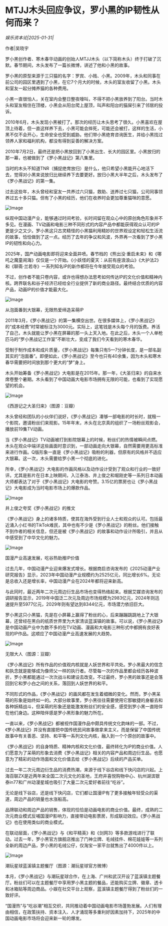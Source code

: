 # MTJJ木头回应争议，罗小黑的IP韧性从何而来？

*娱乐资本论|2025-01-31|*

作者|吴晓宇

罗小黑创作者、寒木春华动画的创始人MTJJ木头（以下简称木头）终于打破了沉默。春节期间，木头发布了一篇长微博，讲述了他和小黑的故事。

罗小黑的原型来源于三只猫的名字：罗宾、小贱、小黑。2009年，木头和同事在前公司的园区里遇到了小黑，在它7个月大的时候，木头的室友收留了小黑。木头和室友一起分摊养猫的各种费用。

小黑一直很怕人，关在室内会整日整夜嚎叫，不得不把小黑放养到了阳台。当时木头和室友租住在顶楼，小黑会从阳台爬上屋顶，叫声和阳台的猫屎引来了邻居的投诉。

2010年6月，木头发现小黑被打了。那次的经历让木头思考了很久。小黑喜欢在屋顶上待着，但一直这样养下去，小黑可能会摔死，可能还会被打，这样的生活，小黑不仅不会开心，生命安全也受到威胁。他们带小黑绝育咨询医生，并给小黑找过领养人家和福利机构，都没有得到妥善的解决方案。

2010年7月2日，最终还是把小黑放回到了小黑出生、长大的园区里。小黑放归的那一幕，也被做到了《罗小黑战记》第八集里。

当时的木头不知道TNR（捕捉绝育放归）是什么，他只希望小黑能开心地活下去，觉得对小黑来说放归比继续养下去要更好。放归小黑大半年之后，木头发布了《罗小黑战记》的第一集。

过去这些年，木头曾经和室友一共养过六只猫，救助、送养过七只猫，公司同事领养过五十多只猫。但有了小黑的经历，他们在收养时会更加尊重猫咪的意愿。

![Image](https://q1.itc.cn/images01/20250131/9f9ff30ffc4043a295fe914dd800a317.jpeg)

纵观中国动漫产业，能够通过时间考验，长时间留在观众心中的原创角色形象并不多见。在漫画、TV动画和电影三种不同形式的内容产品中都能获得观众认可的IP更是少之又少。罗小黑这只古灵精怪的小黑猫利用精妙的世界观设定和轻松生活流的故事，恰恰做到了这一点。经历了去年的争议和风波，外界再一次看到了罗小黑IP的韧性和向心力。

2025年，国产动画电影即将迎来全面井喷。春节档的《熊出没·重启未来》和《哪吒之魔童闹海》仅仅是一个开始。《小妖怪的夏天：从前有座浪浪山》《大护法2》和《聊斋·兰若寺》一系列知名IP的新作都将在今年接受观众的考验。

不过，创作者不能只卷内容，或许也得想办法思考如何传达IP的文化价值和精神内核。跨界联名和谷子经济已经给全行业提供了新的商业路径。最终结合优质的内容产品，动画IP的价值才能最大化。

![Image](https://q7.itc.cn/images01/20250131/c9fc7673901744108ade760bd603ae44.png)

从泡面番到大银幕，无限热爱缔造呆萌IP

2011年3月，《罗小黑战记》的第一集横空出世。在很多媒体上，《罗小黑战记》的“成本经费”时常被标注为3000元。实际上，这笔钱是木头每个月的饭费。养活了自己，木头就能让罗小黑在屏幕的那一头上天入地。在此之后，木头一个人单枪匹马的“罗小黑战记工作室”不断壮大，变成了我们今天看到的寒木春华。

受制于制作成本和成片质量，《罗小黑战记》每集只有5—7分钟长度，是一部名副其实的“泡面番”。即便如此，《罗小黑战记》至今也只有40余集，因为木头和寒木春华需要把时间放到那个更大的“梦”身上。

木头开始筹备《罗小黑战记》大电影是在2015年。那一年，《大圣归来》的自来水席卷整个暑期。木头看到了中国动画大电影市场拥有无限的可能，也看到了实现愿望的机会。

![Image](https://q4.itc.cn/images01/20250131/c7c60a9ce7c7441e88414219c8de5812.jpeg)

《西游记之大圣归来》（图源：豆瓣）

木头曾经和团队的小伙伴们说好，《罗小黑战记》凑够一部电影的时长时，就租一个影院，邀请粉丝们来观影。15年年末，木头在北京真的组织了一场粉丝观影会，播放前19集TV动画。

当《罗小黑战记》TV动画被打到影院银幕上的时候，粉丝们的热情被瞬间点燃。木头在观众中端详这些画面时意识到，一部动画走向大银幕，自然需要用更高标准来进行作画。Q版形象一直是《罗小黑战记》吸粉的利器，但原有的风格并不适应大银幕。这一次，木头需要给罗小黑一个彻底的进化。

所幸，《罗小黑战记》大电影的作画风格以及动作设计受到了观众和行业的一致好评。尤其是影片在日本上映期间，入江泰浩、井上俊之和堀刚史等一系列日本动画大师都表达了对于《罗小黑战记》大电影的夸赞。3.15亿的票房也让《罗小黑战记》大电影成为当时电影市场上的爆款作品。

![Image](https://q8.itc.cn/images01/20250131/a8aa7a325dfe45b5bea1e19a06936edc.png)

井上俊之夸奖《罗小黑战记》的推文

《罗小黑战记》身上的诸多特质，使其在海外受到行业人士和观众的认可。包括最近涌入小红书的TikTok难民，其中也有不少是《罗小黑战记》的粉丝。他们接触不到作者的相关信息，但还是被《罗小黑战记》的故事和动作设计所吸引，并且从中感受到了中华文化的魅力。

![Image](https://q4.itc.cn/images01/20250131/45dfea2728ab45f3bcbff0bb42a1dab9.png)

国漫产业高速发展，吃谷热助推IP价值

过去几年，中国动漫产业迎来爆发式增长。根据商启咨询发布的《2025动漫产业研究报告》显示，2023年中国动漫产业规模约为2525亿元，同比增长6%。无论是总收入还是增长率，中国动漫产业在2024年都将迎来新高。

与此同时，最近两年二次元周边衍生品市场也变得热络起来。根据艾媒咨询发布的调研报告显示，2019年中国泛二次元及周边市场规模为2983亿元，2024年则迅速提升至5977亿元，2029年则有望达到8344亿元，市场潜力依旧巨大。

罗小黑这只小黑猫，先是在小屏幕上赢得了粉丝的心，后来蹦蹦跳跳地上了大银幕，还曾经在黑白的纸质世界里为大家清谈蓝溪镇的故事。可以说，《罗小黑战记》是中国动画产业中为数不多的在TV动画、漫画和大电影三种形式中都拥有良好表现的IP作品。这顺应了中国动漫产业高速发展的大趋势。

![Image](https://q1.itc.cn/images01/20250131/482ffa36aaca4e6f81e59c92f4d6e0bd.jpeg)

无限大人（图源：豆瓣）

《罗小黑战记》所有作品的价值观内核就是人妖世界和平共处。罗小黑最大的信念和执念就是能够成为像师父一样的执行者。尽管每一次的作品里都会经历各种波折，罗小黑都能通过一次次战斗和建设去改变。不过最终，罗小黑的故事还是会落回到它和罗小白之间的关系，落回到人妖世界的和平。

不同形式的作品，《罗小黑战记》的画风都在发生着细微的变化。然而，罗小黑呆萌的形象是始终如一的。大部分故事里，罗小黑往往需要使用它那敏捷的身躯去和各种妖精战斗，但呆萌的形象还是能激发粉丝们的安全感，感受到罗小黑一直陪伴在他们身边。这种陪伴感是罗小黑形象的魅力所在。

一直以来，《罗小黑战记》都被视作国漫作品中颇具传统文化韵味的一部。不过，《罗小黑战记》并没有直接把中国传统民间故事做拿来主义，而是保留了中国传统故事中有关善恶、坚持、和平等一系列文化内核，融入到一个个原创的故事中。

《罗小黑战记》的自身特质、精神内核和文化价值，最终转化为IP的商业价值。人们愿意为了呆萌的形象去消费《罗小黑战记》相关的内容产品和周边衍生品，也愿意为了精彩的动作场面和文化价值去给《罗小黑战记》后续的产品买单。

过去一年二次元周边衍生品的消费热潮，来源于线下谷店和线下快闪店的兴起。上海百联ZX是近两年来全国二次元文化的圣地，王府井喜悦购物中心、杭州湖滨银泰in77和广州动漫星城也吸引了大量二次元爱好者前往“吃谷”。

无论是线下谷店，还是线下快闪店，它们都让国漫IP有了更多接触年轻受众的渠道，周边产品的销量也水涨船高。

品牌联动和周边产品的销售，体现的恰恰是动画电影的商业价值。最终，成熟的二次元商业模式反哺国漫IP影响力，直接带动电影票房，形成联动效应。《罗小黑战记》也在使用类似的商业模式。

在联动层面，《罗小黑战记》与《和平精英》和《剑网3》等多款游戏进行了联动。过去一年，罗小黑官方旗舰店推出了门神立牌、毛绒挂件、棉花娃娃等一系列全新的周边产品，罗小黑的毛绒公仔，仅淘宝一家平台就售出了4000件以上。

![Image](https://q2.itc.cn/images01/20250131/bf793449483b48ca95ea7784055928d1.png)

潮玩星球蓝溪镇主题餐厅（图源：潮玩星球官方微博）

本月，《罗小黑战记》与潮玩星球合作，在上海、广州和武汉开设了蓝溪镇主题餐厅。粉丝们可以在主题餐厅中享用罗小黑主题的餐品，还能购买立牌、徽章、透卡和冰箱贴等周边商品。小娱在社交平台上观察，蓝溪镇主题餐厅得到了粉丝们的一致好评。

“国漫热”与“吃谷潮”相互交织，共同推动着中国动画电影市场蓬勃发展。人们有理由相信，在政策扶持、资本注入、人才涌现等多重利好因素加持下，2025年的中国动画电影市场将会迎来新一轮的爆发。

